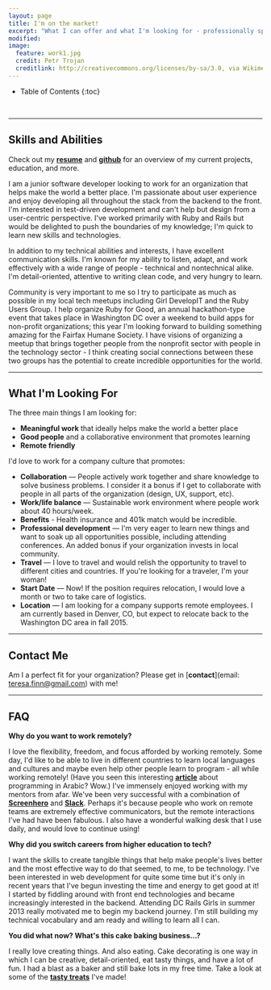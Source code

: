 ```yaml
---
layout: page
title: I'm on the market!
excerpt: "What I can offer and what I'm looking for - professionally speaking"
modified:
image:
  feature: work1.jpg
  credit: Petr Trojan
  creditlink: http://creativecommons.org/licenses/by-sa/3.0, via Wikimedia Commons
---
```


* Table of Contents
{:toc}

<br/>

---

## Skills and Abilities

Check out my [**resume**](/images/finn-resume.pdf) and [**github**](https://github.com/teresafinn) for an overview of my current projects, education, and more.

I am a junior software developer looking to work for an organization that helps make the world a better place. I'm passionate about user experience and enjoy developing all throughout the stack from the backend to the front. I'm interested in test-driven development and can't help but design from a user-centric perspective. I've worked primarily with Ruby and Rails but would be delighted to push the boundaries of my knowledge; I'm quick to learn new skills and technologies.

In addition to my technical abilities and interests, I have excellent communication skills. I'm known for my ability to listen, adapt, and work effectively with a wide range of people - technical and nontechnical alike. I'm detail-oriented, attentive to writing clean code, and very hungry to learn.

Community is very important to me so I try to participate as much as possible in my local tech meetups including Girl DevelopIT and the Ruby Users Group. I help organize Ruby for Good, an annual hackathon-type event that takes place in Washington DC over a weekend to build apps for non-profit organizations; this year I'm looking forward to building something amazing for the Fairfax Humane Society. I have visions of organizing a meetup that brings together people from the nonprofit sector with people in the technology sector - I think creating social connections between these two groups has the potential to create incredible opportunities for the world.

---

## What I'm Looking For
The three main things I am looking for:

* **Meaningful work** that ideally helps make the world a better place
* **Good people** and a collaborative environment that promotes learning
* **Remote friendly**

I'd love to work for a company culture that promotes:

* **Collaboration** — People actively work together and share knowledge to solve business problems. I consider it a bonus if I get to collaborate with people in all parts of the organization (design, UX, support, etc).
* **Work/life balance** — Sustainable work environment where people work about 40 hours/week.
* **Benefits** - Health insurance and 401k match would be incredible.
* **Professional development** — I'm very eager to learn new things and want to soak up all opportunities possible, including attending conferences. An added bonus if your organization invests in local community.
* **Travel** — I love to travel and would relish the opportunity to travel to different cities and countries. If you're looking for a traveler, I'm your woman!
* **Start Date** — Now! If the position requires relocation, I would love a month or two to take care of logistics.
* **Location** — I am looking for a company supports remote employees. I am currently based in Denver, CO, but expect to relocate back to the Washington DC area in fall 2015.


---

## Contact Me

Am I a perfect fit for your organization? Please get in [**contact**](email: teresa.finn@gmail.com) with me!


---

## FAQ

**Why do you want to work remotely?**

<p class="tfindent"> I love the flexibility, freedom, and focus afforded by working remotely. Some day, I'd like to be able to live in different countries to learn local languages and cultures and maybe even help other people learn to program - all while working remotely! (Have you seen this interesting <strong><a href="http://animalnewyork.com/2014/artists-notebook-ramsey-nasser/">article</a></strong> about programming in Arabic? Wow.) I've immensely enjoyed working with my mentors from afar. We've been very successful with a combination of <strong><a href="https://screenhero.com/">Screenhero</a></strong> and <strong><a href="https://slack.com/">Slack</a></strong>. Perhaps it's because people who work on remote teams are extremely effective communicators, but the remote interactions I've had have been fabulous. I also have a wonderful walking desk that I use daily, and would love to continue using!</p>

**Why did you switch careers from higher education to tech?**

<p class="tfindent"> I want the skills to create tangible things that help make people's lives better and the most effective way to do that seemed, to me, to be technology. I've been interested in web development for quite some time but it's only in recent years that I've begun investing the time and energy to get good at it! I started by fiddling around with front end technologies and became increasingly interested in the backend. Attending DC Rails Girls in summer 2013 really motivated me to begin my backend journey. I'm still building my technical vocabulary and am ready and willing to learn all I can.</p>

**You did what now? What's this cake baking business...?**

<p class="tfindent"> I really love creating things. And also eating. Cake decorating is one way in which I can be creative, detail-oriented, eat tasty things, and have a lot of fun. I had a blast as a baker and still bake lots in my free time. Take a look at some of the <strong><a href="/hobbies">tasty treats</a></strong> I've made!</p>